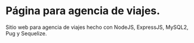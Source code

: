 # Página para agencia de viajes.

Sitio web para agencia de viajes hecho con NodeJS, ExpressJS, MySQL2, Pug y Sequelize.
